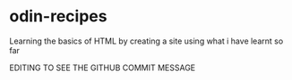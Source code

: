# odin-recipes

Learning the basics of HTML by creating a site using what i have learnt so far

EDITING TO SEE THE GITHUB COMMIT MESSAGE
